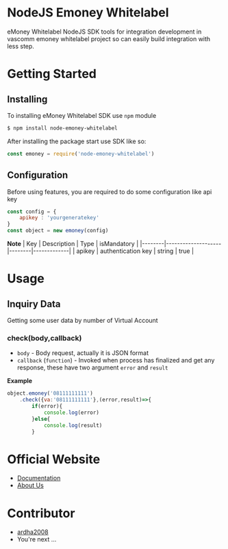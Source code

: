 
# NodeJS Emoney Whitelabel

eMoney Whitelabel NodeJS SDK tools for integration development in vascomm emoney whitelabel project so can easily build integration with less step. 
# Getting Started
## Installing
To installing eMoney Whitelabel SDK use `npm` module
```bash
$ npm install node-emoney-whitelabel
```
After installing the package start use SDK like so:
```js
const emoney = require('node-emoney-whitelabel')
```
## Configuration
Before using features, you are required to do some configuration like api key
```js
const config = {
	apikey : 'yourgeneratekey'
}
const object = new emoney(config)
```
**Note**
| Key    | Description        | Type   | isMandatory |
|--------|--------------------|--------|-------------|
| apikey | authentication key | string | true        |

# Usage
## Inquiry Data
Getting some user data by number of Virtual Account
### check(body,callback)
- `body`  - Body request, actually it is JSON format
-  `callback` (`function`) - Invoked when process has finalized and get any response, these have two argument `error` and `result` 

**Example**
```js
object.emoney('08111111111')
	.check({va:'08111111111'},(error,result)=>{
		if(error){
			console.log(error)
		}else{
			console.log(result)
		}
```
# Official Website

 - [Documentation](https://ewl-doc.vascomm.co.id/) 
 - [About Us](https://www.vascomm.co.id)

# Contributor
 - [ardha2008](https://github.com/ardha2008)
 - You're next ...